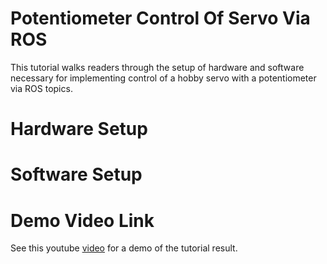 # Potentiometer Control Of Servo Via ROS

This tutorial walks readers through the setup of hardware and software necessary for implementing control of a hobby servo with a potentiometer via ROS topics.

# Hardware Setup


# Software Setup


# Demo Video Link

See this youtube [video](https://youtu.be/ZQzFy3OdAiA) for a demo of the tutorial result.
